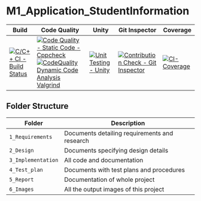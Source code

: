# M1_Application_StudentInformation

Build | Code Quality | Unity | Git Inspector | Coverage
--------------|--|---------------|---------------------|--------------
[![C/C++ CI - Build Status](https://github.com/DivyaAmbedkar/M1_Application_StudentInformation/actions/workflows/c-cpp.yml/badge.svg)](https://github.com//actions/workflows/c-cpp.yml) | [![Code Quality - Static Code - Cppcheck](https://github.com/DivyaAmbedkar/M1_Application_StudentInformation/actions/workflows/cppcheck.yml/badge.svg)](https://github.com/DivyaAmbedkar/M1_Application_StudentInformation/actions/workflows/cppcheck.yml) [![CodeQuality Dynamic Code Analysis Valgrind](https://github.com/DivyaAmbedkar/M1_Application_StudentInformation/actions/workflows/CodeQuality_Dynamic.yml/badge.svg)](https://github.com/DivyaAmbedkar/M1_Application_StudentInformation/actions/workflows/CodeQuality_Dynamic.yml) | [![Unit Testing - Unity](https://github.com/DivyaAmbedkar/M1_Application_StudentInformation/actions/workflows/unity.yml/badge.svg)](https://github.com/DivyaAmbedkar/M1_Application_StudentInformation/actions/workflows/unity.yml) |[![Contribution Check - Git Inspector](https://github.com/DivyaAmbedkar/M1_Application_StudentInformation/actions/workflows/gitinspector.yml/badge.svg)](https://github.com/DivyaAmbedkar/M1_Application_StudentInformation/actions/workflows/gitinspector.yml) | [![CI-Coverage](https://github.com/DivyaAmbedkar/M1_Application_StudentInformation/actions/workflows/gcov.yml/badge.svg)](https://github.com/DivyaAmbedkar/M1_Application_StudentInformation/actions/workflows/gcov.yml)





## Folder Structure
Folder             | Description
-------------------| -----------------------------------------
`1_Requirements`   | Documents detailing requirements and research
`2_Design`         | Documents specifying design details
`3_Implementation` | All code and documentation
`4_Test_plan`      | Documents with test plans and procedures
`5_Report`         | Documentation of whole project
`6_Images`         | All the output images of this project
